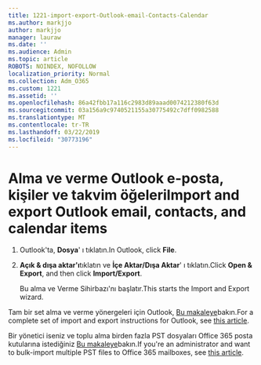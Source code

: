 ```yaml
---
title: 1221-import-export-Outlook-email-Contacts-Calendar
ms.author: markjjo
author: markjjo
manager: lauraw
ms.date: ''
ms.audience: Admin
ms.topic: article
ROBOTS: NOINDEX, NOFOLLOW
localization_priority: Normal
ms.collection: Adm_O365
ms.custom: 1221
ms.assetid: ''
ms.openlocfilehash: 86a42fbb17a116c2983d89aaad0074212380f63d
ms.sourcegitcommit: 03a156a9c9740521155a30775492c7dff0982588
ms.translationtype: MT
ms.contentlocale: tr-TR
ms.lasthandoff: 03/22/2019
ms.locfileid: "30773196"
---
```

# <a name="import-and-export-outlook-email-contacts-and-calendar-items"></a><span data-ttu-id="07a20-102">Alma ve verme Outlook e-posta, kişiler ve takvim öğeleri</span><span class="sxs-lookup"><span data-stu-id="07a20-102">Import and export Outlook email, contacts, and calendar items</span></span>

1. <span data-ttu-id="07a20-103">Outlook'ta, **Dosya**' ı tıklatın.</span><span class="sxs-lookup"><span data-stu-id="07a20-103">In Outlook, click **File**.</span></span>

2. <span data-ttu-id="07a20-104">**Açık & dışa aktar'ı**tıklatın ve **İçe Aktar/Dışa Aktar**' ı tıklatın.</span><span class="sxs-lookup"><span data-stu-id="07a20-104">Click **Open & Export**, and then click **Import/Export**.</span></span> 

    <span data-ttu-id="07a20-105">Bu alma ve Verme Sihirbazı'nı başlatır.</span><span class="sxs-lookup"><span data-stu-id="07a20-105">This starts the Import and Export wizard.</span></span>

<span data-ttu-id="07a20-106">Tam bir set alma ve verme yönergeleri için Outlook, [Bu makaleye](https://support.office.com/article/import-and-export-outlook-email-contacts-and-calendar-92577192-3881-4502-b79d-c3bbada6c8ef)bakın.</span><span class="sxs-lookup"><span data-stu-id="07a20-106">For a complete set of import and export instructions for Outlook, see  [this article](https://support.office.com/article/import-and-export-outlook-email-contacts-and-calendar-92577192-3881-4502-b79d-c3bbada6c8ef).</span></span> 

<span data-ttu-id="07a20-107">Bir yönetici iseniz ve toplu alma birden fazla PST dosyaları Office 365 posta kutularına istediğiniz [Bu makaleye](https://docs.microsoft.com/office365/securitycompliance/use-network-upload-to-import-pst-files)bakın.</span><span class="sxs-lookup"><span data-stu-id="07a20-107">If you're an administrator and want to bulk-import multiple PST files to Office 365 mailboxes, see [this article](https://docs.microsoft.com/office365/securitycompliance/use-network-upload-to-import-pst-files).</span></span>
